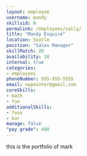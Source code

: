 ```yaml
---
layout: employee
username: mandy
skillsid: 0
permalink: /employees/sally/
title: "Mandy Esquire"
location: Seatle
position: "Sales Manager"
skillMatch: 20
availability: 10
internal: true
categories: 
- employees
phoneNumber: 555-555-5555
email: nwpointer@gmail.com
coreSkills:
- math
- foo
additionalSkills:
- fooo
- bar
manage: false
"pay grade": 400
---
```


this is the portfolio of mark
